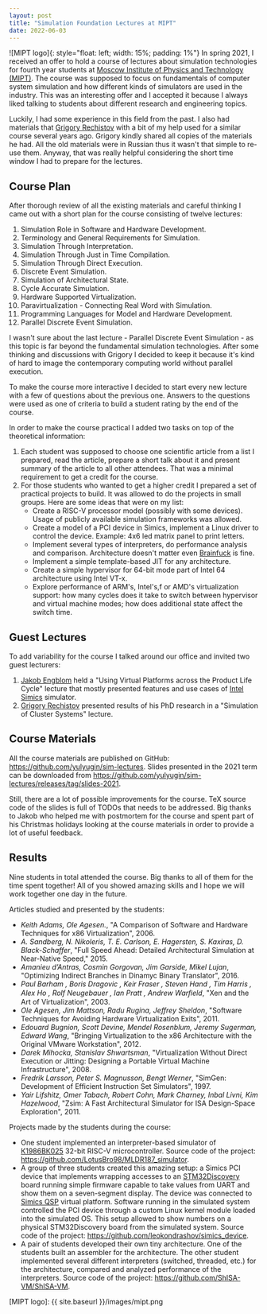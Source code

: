 ```yaml
---
layout: post
title: "Simulation Foundation Lectures at MIPT"
date: 2022-06-03
---
```


![MIPT logo]{: style="float: left; width: 15%; padding: 1%"} In spring 2021, I received an offer to hold a course of lectures about simulation technologies for fourth year students at [Moscow Institute of Physics and Technology (MIPT)](https://mipt.ru/english/). The course was supposed to focus on fundamentals of computer system simulation and how different kinds of simulators are used in the industry. This was an interesting offer and I accepted it because I always liked talking to students about different research and engineering topics.

Luckily, I had some experience in this field from the past. I also had materials that [Grigory Rechistov](https://github.com/grigory-rechistov) with a bit of my help used for a similar course several years ago. Grigory kindly shared all copies of the materials he had. All the old materials were in Russian thus it wasn't that simple to re-use them. Anyway, that was really helpful considering the short time window I had to prepare for the lectures.

## Course Plan

After thorough review of all the existing materials and careful thinking I came out with a short plan for the course consisting of twelve lectures:

1. Simulation Role in Software and Hardware Development.
2. Terminology and General Requirements for Simulation.
3. Simulation Through Interpretation.
4. Simulation Through Just in Time Compilation.
5. Simulation Through Direct Execution.
6. Discrete Event Simulation.
7. Simulation of Architectural State.
8. Cycle Accurate Simulation.
9. Hardware Supported Virtualization.
10. Paravirtualization - Connecting Real Word with Simulation.
11. Programming Languages for Model and Hardware Development.
12. Parallel Discrete Event Simulation.

I wasn't sure about the last lecture - Parallel Discrete Event Simulation - as this topic is far beyond the fundamental simulation technologies. After some thinking and discussions with Grigory I decided to keep it because it's kind of hard to image the contemporary computing world without parallel execution.

To make the course more interactive I decided to start every new lecture with a few of questions about the previous one. Answers to the questions were used as one of criteria to build a student rating by the end of the course.

In order to make the course practical I added two tasks on top of the theoretical information:

1. Each student was supposed to choose one scientific article from a list I prepared, read the article, prepare a short talk about it and present summary of the article to all other attendees. That was a minimal requirement to get a credit for the course.
2. For those students who wanted to get a higher credit I prepared a set of practical projects to build. It was allowed to do the projects in small groups. Here are some ideas that were on my list:
    * Create a RISC-V processor model (possibly with some devices). Usage of publicly available simulation frameworks was allowed.
    * Create a model of a PCI device in Simics, implement a Linux driver to control the device. Example: 4x6 led matrix panel to print letters.
    * Implement several types of interpreters, do performance analysis and comparison. Architecture doesn't matter even [Brainfuck](https://en.wikipedia.org/wiki/Brainfuck) is fine.
    * Implement a simple template-based JIT for any architecture.
    * Create a simple hypervisor for 64-bit mode part of Intel 64 architecture using Intel VT-x.
    * Explore performance of ARM's, Intel's,f or AMD's virtualization support: how many cycles does it take to switch between hypervisor and virtual machine modes; how does additional state affect the switch time.

## Guest Lectures

To add variability for the course I talked around our office and invited two guest lecturers:

1. [Jakob Engblom](http://jakob.engbloms.se/) held a "Using Virtual Platforms across the Product Life Cycle" lecture that mostly presented features and use cases of [Intel Simics](https://www.intel.com/content/www/us/en/developer/articles/tool/simics-simulator.html) simulator.
2. [Grigory Rechistov](https://github.com/grigory-rechistov) presented results of his PhD research in a "Simulation of Cluster Systems" lecture.

## Course Materials

All the course materials are published on GitHub: <https://github.com/yulyugin/sim-lectures>. Slides presented in the 2021 term can be downloaded from <https://github.com/yulyugin/sim-lectures/releases/tag/slides-2021>.

Still, there are a lot of possible improvements for the course. TeX source code of the slides is full of TODOs that needs to be addressed. Big thanks to Jakob who helped me with postmortem for the course and spent part of his Christmas holidays looking at the course materials in order to provide a lot of useful feedback.

## Results

Nine students in total attended the course. Big thanks to all of them for the time spent together! All of you showed amazing skills and I hope we will work together one day in the future.

Articles studied and presented by the students:

* *Keith Adams, Ole Agesen.*, "A Comparison of Software and Hardware Techniques for x86 Virtualization", 2006.
* *A. Sandberg, N. Nikoleris, T. E. Carlson, E. Hagersten, S. Kaxiras, D. Black-Schaffer*, "Full Speed Ahead: Detailed Architectural Simulation at Near-Native Speed," 2015.
* *Amanieu d’Antras, Cosmin Gorgovan, Jim Garside, Mikel Lujan*, "Optimizing Indirect Branches in Dinamyc Binary Translator", 2016.
* *Paul Barham , Boris Dragovic , Keir Fraser , Steven Hand , Tim Harris , Alex Ho , Rolf Neugebauer , Ian Pratt , Andrew Warﬁeld*, "Xen and the Art of Virtualization", 2003.
* *Ole Agesen, Jim Mattson, Radu Rugina, Jeffrey Sheldon*, "Software Techniques for Avoiding Hardware Virtualization Exits", 2011.
* *Edouard Bugnion, Scott Devine, Mendel Rosenblum, Jeremy Sugerman, Edward Wang*, "Bringing Virtualization to the x86 Architecture with the Original VMware Workstation", 2012.
* *Darek Mihocka, Stanislav Shwartsman*, "Virtualization Without Direct Execution or Jitting: Designing a Portable Virtual Machine Infrastructure", 2008.
* *Fredrik Larsson, Peter S. Magnusson, Bengt Werner*, "SimGen: Development of Efficient Instruction Set Simulators", 1997.
* *Yair Lifshitz, Omer Tabach, Robert Cohn, Mark Charney, Inbal Livni, Kim Hazelwood*, "Zsim: A Fast Architectural Simulator for ISA Design-Space Exploration", 2011.

Projects made by the students during the course:

* One student implemented an interpreter-based simulator of [К1986ВК025](https://ic.milandr.ru/products/mikrokontrollery_i_protsessory/32_razryadnye_mikrokontrollery/k1986vk025-okr-schetchik-m-/) 32-bit RISC-V microcontroller. Source code of the project: <https://github.com/LotusBro98/MLDR187_simulator>.
* A group of three students created this amazing setup: a Simics PCI device that implements wrapping accesses to an [STM32Discovery](https://www.st.com/en/evaluation-tools/stm32-discovery-kits.html#overview) board running simple firmware capable to take values from UART and show them on a seven-segment display. The device was connected to [Simics QSP](https://www.intel.com/content/www/us/en/developer/articles/guide/simics-simulator-get-started.html) virtual platform. Software running in the simulated system controlled the PCI device through a custom Linux kernel module loaded into the simulated OS. This setup allowed to show numbers on a physical STM32Discovery board from the simulated system. Source code of the project: <https://github.com/leokondrashov/simics_device>.
* A pair of students developed their own tiny architecture. One of the students built an assembler for the architecture. The other student implemented several different interpreters (switched, threaded, etc.) for the architecture, compared and analyzed performance of the interpreters. Source code of the project: <https://github.com/ShISA-VM/ShISA-VM>.

[MIPT logo]: {{ site.baseurl }}/images/mipt.png

